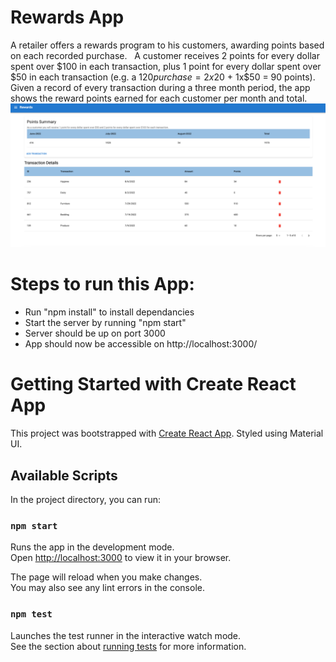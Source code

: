 # Rewards App
A retailer offers a rewards program to his customers, awarding points based on each recorded purchase.
 
A customer receives 2 points for every dollar spent over $100 in each transaction, plus 1 point for every dollar spent over $50 in each transaction
(e.g. a $120 purchase = 2x$20 + 1x$50 = 90 points).
 
Given a record of every transaction during a three month period, the app shows the reward points earned for each customer per month and total.
 
![Rewards](/public/rewards.jpg?raw=true "Rewards")

# Steps to run this App:
* Run "npm install" to install dependancies
* Start the server by running "npm start"
* Server should be up on port 3000
* App should now be accessible on http://localhost:3000/


# Getting Started with Create React App

This project was bootstrapped with [Create React App](https://github.com/facebook/create-react-app). Styled using Material UI.

## Available Scripts

In the project directory, you can run:

### `npm start`

Runs the app in the development mode.\
Open [http://localhost:3000](http://localhost:3000) to view it in your browser.

The page will reload when you make changes.\
You may also see any lint errors in the console.

### `npm test`

Launches the test runner in the interactive watch mode.\
See the section about [running tests](https://facebook.github.io/create-react-app/docs/running-tests) for more information.

